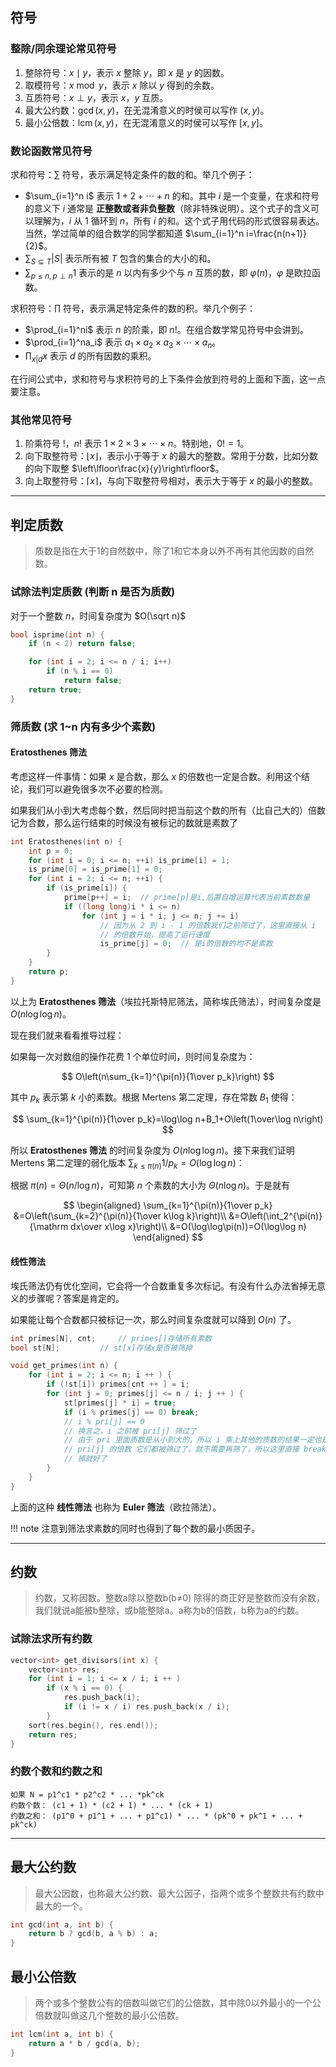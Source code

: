 ## 符号
### 整除/同余理论常见符号
1. 整除符号：$x\mid y$，表示 $x$ 整除 $y$，即 $x$ 是 $y$ 的因数。
2. 取模符号：$x\bmod y$，表示 $x$ 除以 $y$ 得到的余数。
3. 互质符号：$x\perp y$，表示 $x$，$y$ 互质。
4. 最大公约数：$\gcd(x,y)$，在无混淆意义的时侯可以写作 $(x,y)$。
5. 最小公倍数：$\operatorname{lcm}(x,y)$，在无混淆意义的时侯可以写作 $[x,y]$。

### 数论函数常见符号
求和符号：$\sum$ 符号，表示满足特定条件的数的和。举几个例子：

- $\sum_{i=1}^n i$ 表示 $1+2+\dotsb+n$ 的和。其中 $i$ 是一个变量，在求和符号的意义下 $i$ 通常是 **正整数或者非负整数**（除非特殊说明）。这个式子的含义可以理解为，$i$ 从 $1$ 循环到 $n$，所有 $i$ 的和。这个式子用代码的形式很容易表达。当然，学过简单的组合数学的同学都知道 $\sum_{i=1}^n i=\frac{n(n+1)}{2}$。
- $\sum_{S\subseteq T}|S|$ 表示所有被 $T$ 包含的集合的大小的和。
- $\sum_{p\le n,p\perp n}1$ 表示的是 $n$ 以内有多少个与 $n$ 互质的数，即 $\varphi(n)$，$\varphi$ 是欧拉函数。

求积符号：$\prod$ 符号，表示满足特定条件的数的积。举几个例子：

- $\prod_{i=1}^ni$ 表示 $n$ 的阶乘，即 $n!$。在组合数学常见符号中会讲到。
- $\prod_{i=1}^na_i$ 表示 $a_1\times a_2\times a_3\times \dotsb\times a_n$。
- $\prod_{x|d}x$ 表示 $d$ 的所有因数的乘积。

在行间公式中，求和符号与求积符号的上下条件会放到符号的上面和下面，这一点要注意。

### 其他常见符号
1. 阶乘符号 $!$，$n!$ 表示 $1\times 2\times 3\times \dotsb \times n$。特别地，$0!=1$。
2. 向下取整符号：$\lfloor x\rfloor$，表示小于等于 $x$ 的最大的整数。常用于分数，比如分数的向下取整 $\left\lfloor\frac{x}{y}\right\rfloor$。
3. 向上取整符号：$\lceil x\rceil$，与向下取整符号相对，表示大于等于 $x$ 的最小的整数。

---

## 判定质数
> 质数是指在大于1的自然数中，除了1和它本身以外不再有其他因数的自然数。

### 试除法判定质数 (判断 n 是否为质数)
对于一个整数 $n$，时间复杂度为 $O(\sqrt n)$
```cpp
bool isprime(int n) {
    if (n < 2) return false;

    for (int i = 2; i <= n / i; i++)
        if (n % i == 0)
            return false;
    return true;
}
```

### 筛质数 (求 1~n 内有多少个素数)
#### Eratosthenes 筛法
考虑这样一件事情：如果 $x$ 是合数，那么 $x$ 的倍数也一定是合数。利用这个结论，我们可以避免很多次不必要的检测。

如果我们从小到大考虑每个数，然后同时把当前这个数的所有（比自己大的）倍数记为合数，那么运行结束的时候没有被标记的数就是素数了
```cpp
int Eratosthenes(int n) {
    int p = 0;
    for (int i = 0; i <= n; ++i) is_prime[i] = 1;
    is_prime[0] = is_prime[1] = 0;
    for (int i = 2; i <= n; ++i) {
        if (is_prime[i]) {
            prime[p++] = i;  // prime[p]是i,后置自增运算代表当前素数数量
            if ((long long)i * i <= n)
                for (int j = i * i; j <= n; j += i)
                    // 因为从 2 到 i - 1 的倍数我们之前筛过了，这里直接从 i
                    // 的倍数开始，提高了运行速度
                    is_prime[j] = 0;  // 是i的倍数的均不是素数
        }
    }
    return p;
}
```

以上为 **Eratosthenes 筛法**（埃拉托斯特尼筛法，简称埃氏筛法），时间复杂度是 $O(n\log\log n)$。

现在我们就来看看推导过程：

如果每一次对数组的操作花费 $1$ 个单位时间，则时间复杂度为：

$$ O\left(n\sum_{k=1}^{\pi(n)}{1\over p_k}\right) $$

其中 $p_k$ 表示第 $k$ 小的素数。根据 Mertens 第二定理，存在常数 $B_1$ 使得：

$$ \sum_{k=1}^{\pi(n)}{1\over p_k}=\log\log n+B_1+O\left(1\over\log n\right) $$

所以 **Eratosthenes 筛法** 的时间复杂度为 $O(n\log\log n)$。接下来我们证明 Mertens 第二定理的弱化版本 $\sum_{k\le\pi(n)}1/p_k=O(\log\log n)$：

根据 $\pi(n)=\Theta(n/\log n)$，可知第 $n$ 个素数的大小为 $\Theta(n\log n)$。于是就有

$$ \begin{aligned} \sum_{k=1}^{\pi(n)}{1\over p_k} &=O\left(\sum_{k=2}^{\pi(n)}{1\over k\log k}\right)\\
&=O\left(\int_2^{\pi(n)}{\mathrm dx\over x\log x}\right)\\
&=O(\log\log\pi(n))=O(\log\log n) \end{aligned} $$

#### 线性筛法
埃氏筛法仍有优化空间，它会将一个合数重复多次标记。有没有什么办法省掉无意义的步骤呢？答案是肯定的。

如果能让每个合数都只被标记一次，那么时间复杂度就可以降到 $O(n)$ 了。
```cpp
int primes[N], cnt;     // primes[]存储所有素数
bool st[N];         // st[x]存储x是否被筛掉

void get_primes(int n) {
    for (int i = 2; i <= n; i ++ ) {
        if (!st[i]) primes[cnt ++ ] = i;
        for (int j = 0; primes[j] <= n / i; j ++ ) {
            st[primes[j] * i] = true;
            if (i % primes[j] == 0) break;
            // i % pri[j] == 0
            // 换言之，i 之前被 pri[j] 筛过了
            // 由于 pri 里面质数是从小到大的，所以 i 乘上其他的质数的结果一定也是
            // pri[j] 的倍数 它们都被筛过了，就不需要再筛了，所以这里直接 break
            // 掉就好了
        }
    }
}
```

上面的这种 **线性筛法** 也称为 **Euler 筛法**（欧拉筛法）。

!!! note 
    注意到筛法求素数的同时也得到了每个数的最小质因子。

---

## 约数
> 约数，又称因数。整数a除以整数b(b≠0) 除得的商正好是整数而没有余数，我们就说a能被b整除，或b能整除a。a称为b的倍数，b称为a的约数。
### 试除法求所有约数
```cpp
vector<int> get_divisors(int x) {
    vector<int> res;
    for (int i = 1; i <= x / i; i ++ )
        if (x % i == 0) {
            res.push_back(i);
            if (i != x / i) res.push_back(x / i);
        }
    sort(res.begin(), res.end());
    return res;
}
```

### 约数个数和约数之和
```
如果 N = p1^c1 * p2^c2 * ... *pk^ck
约数个数： (c1 + 1) * (c2 + 1) * ... * (ck + 1)
约数之和： (p1^0 + p1^1 + ... + p1^c1) * ... * (pk^0 + pk^1 + ... + pk^ck)
```

---

## 最大公约数
> 最大公因数，也称最大公约数、最大公因子，指两个或多个整数共有约数中最大的一个。

```cpp
int gcd(int a, int b) {
    return b ? gcd(b, a % b) : a;
}
```

## 最小公倍数
> 两个或多个整数公有的倍数叫做它们的公倍数，其中除0以外最小的一个公倍数就叫做这几个整数的最小公倍数。

```cpp
int lcm(int a, int b) {
    return a * b / gcd(a, b);
}
```